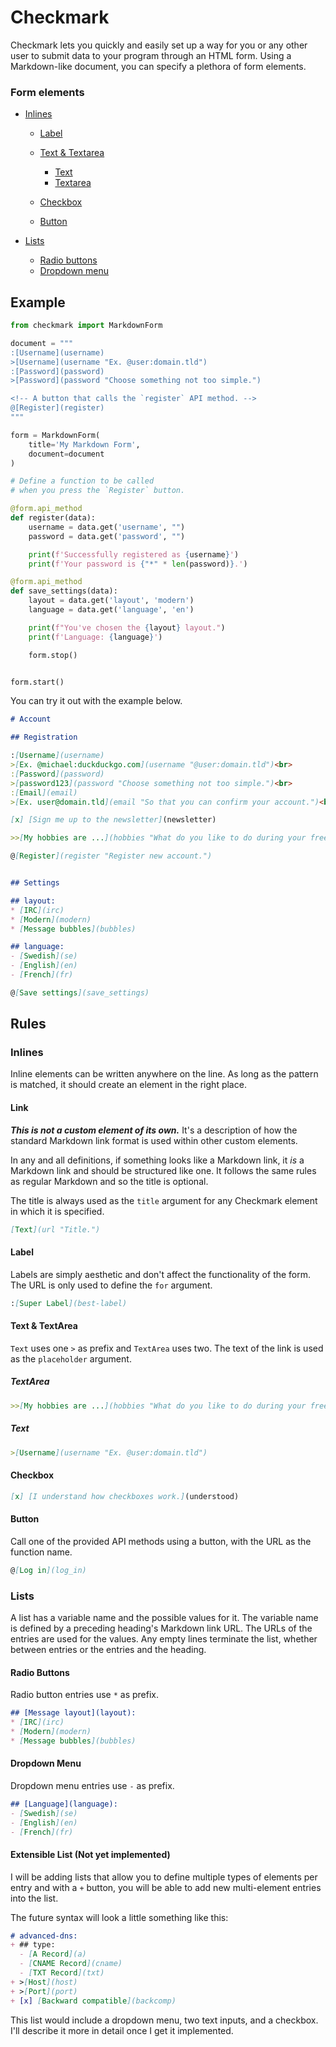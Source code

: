 # Checkmark

Checkmark lets you quickly and easily set up a way for you or any other user to submit data to your program through an HTML form. Using a Markdown-like document, you can specify a plethora of form elements.

### Form elements

- [Inlines](#inlines)
    - [Label](#label)
    - [Text & Textarea](#text-textarea)
        - [Text](#text)
        - [Textarea](#textarea)

    - [Checkbox](#checkbox)
    - [Button](#button)
    
- [Lists](#lists)
    - [Radio buttons](#radio-buttons)
    - [Dropdown menu](#dropdown-menu)


## Example

```py
from checkmark import MarkdownForm

document = """
:[Username](username)
>[Username](username "Ex. @user:domain.tld")
:[Password](password)
>[Password](password "Choose something not too simple.")

<!-- A button that calls the `register` API method. -->
@[Register](register)
"""

form = MarkdownForm(
    title='My Markdown Form',
    document=document
)

# Define a function to be called
# when you press the `Register` button.

@form.api_method
def register(data):
    username = data.get('username', "")
    password = data.get('password', "")

    print(f'Successfully registered as {username}')
    print(f'Your password is {"*" * len(password)}.')

@form.api_method
def save_settings(data):
    layout = data.get('layout', 'modern')
    language = data.get('language', 'en')

    print(f"You've chosen the {layout} layout.")
    print(f'Language: {language}')

    form.stop()


form.start()
```

You can try it out with the example below.

```md
# Account

## Registration

:[Username](username)
>[Ex. @michael:duckduckgo.com](username "@user:domain.tld")<br>
:[Password](password)
>[password123](password "Choose something not too simple.")<br>
:[Email](email)
>[Ex. user@domain.tld](email "So that you can confirm your account.")<br>

[x] [Sign me up to the newsletter](newsletter)

>>[My hobbies are ...](hobbies "What do you like to do during your free time?")

@[Register](register "Register new account.")


## Settings

## layout:
* [IRC](irc)
* [Modern](modern)
* [Message bubbles](bubbles)

## language:
- [Swedish](se)
- [English](en)
- [French](fr)

@[Save settings](save_settings)
```


## Rules

### Inlines

Inline elements can be written anywhere on the line. As long as the pattern is matched, it should create an element in the right place.

#### Link

***This is not a custom element of its own.*** It's a description of how the standard Markdown link format is used within other custom elements.

In any and all definitions, if something looks like a Markdown link, it *is* a Markdown link and should be structured like one. It follows the same rules as regular Markdown and so the title is optional.

The title is always used as the `title` argument for any Checkmark element in which it is specified.

```md
[Text](url "Title.")
```

#### Label

Labels are simply aesthetic and don't affect the functionality of the form.
The URL is only used to define the `for` argument.

```md
:[Super Label](best-label)
```

#### Text & TextArea

`Text` uses one `>` as prefix and `TextArea` uses two.
The text of the link is used as the `placeholder` argument.

##### TextArea
```md
>>[My hobbies are ...](hobbies "What do you like to do during your free time?")
```

##### Text
```md
>[Username](username "Ex. @user:domain.tld")
```

#### Checkbox
```md
[x] [I understand how checkboxes work.](understood)
```

#### Button

Call one of the provided API methods using a button, with the URL as the function name.

```md
@[Log in](log_in)
```

### Lists

A list has a variable name and the possible values for it. The variable name is defined by a preceding heading's Markdown link URL. The URLs of the entries are used for the values. Any empty lines terminate the list, whether between entries or the entries and the heading.

#### Radio Buttons

Radio button entries use `*` as prefix.

```md
## [Message layout](layout):
* [IRC](irc)
* [Modern](modern)
* [Message bubbles](bubbles)
```

#### Dropdown Menu

Dropdown menu entries use `-` as prefix.

```md
## [Language](language):
- [Swedish](se)
- [English](en)
- [French](fr)
```

#### Extensible List (Not yet implemented)

I will be adding lists that allow you to define multiple types of elements per entry and with a `+` button, you will be able to add new multi-element entries into the list.

The future syntax will look a little something like this:

```md
# advanced-dns:
+ ## type:
  - [A Record](a)
  - [CNAME Record](cname)
  - [TXT Record](txt)
+ >[Host](host)
+ >[Port](port)
+ [x] [Backward compatible](backcomp)
```

This list would include a dropdown menu, two text inputs, and a checkbox.
I'll describe it more in detail once I get it implemented.